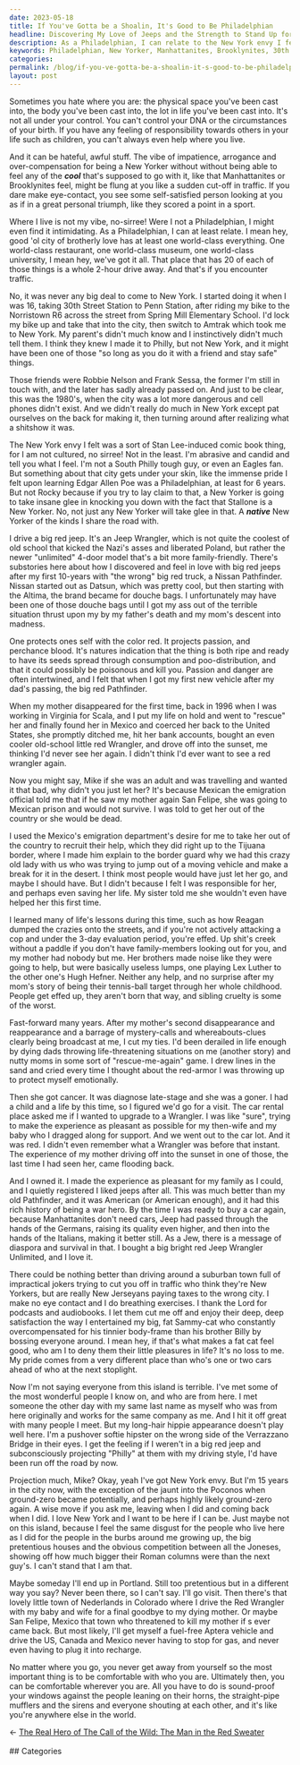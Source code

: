 ```yaml
---
date: 2023-05-18
title: If You've Gotta be a Shoalin, It's Good to Be Philadelphian
headline: Discovering My Love of Jeeps and the Strength to Stand Up for Myself in the City of Brotherly Love.
description: As a Philadelphian, I can relate to the New York envy I felt growing up. After a tumultuous journey with my mother, I discovered a newfound appreciation for the Jeep Wrangler, a vehicle that has become a symbol of survival and passion. Through my travels, I've learned to be comfortable with who I am, no matter where I go.
keywords: Philadelphian, New Yorker, Manhattanites, Brooklynites, 30th Street Station, Penn Station, Norristown R6, Spring Mill Elementary School, Robbie Nelson, Frank Sessa, 1980's, Stan Lee, Edgar Allen Poe, Rocky Stallone, Jeep Wrangler, Nissan Pathfinder, Datsun, Altima, Reagan, Lex Luther, Hugh Hefner, Mexico, San Felipe, Tijuana, Nissan, Scala, Virginia, Mexican prison, sibling cruelty, Eagles
categories: 
permalink: /blog/if-you-ve-gotta-be-a-shoalin-it-s-good-to-be-philadelphian/
layout: post
---
```



Sometimes you hate where you are: the physical space you've been cast into, the
body you've been cast into, the lot in life you've been cast into. It's not all
under your control. You can't control your DNA or the circumstances of your
birth. If you have any feeling of responsibility towards others in your life
such as children, you can't always even help where you live.

And it can be hateful, awful stuff. The vibe of impatience, arrogance and
over-compensation for being a New Yorker without without being able to feel any
of the ***cool*** that's supposed to go with it, like that Manhattanites or
Brooklynites feel, might be flung at you like a sudden cut-off in traffic. If
you dare make eye-contact, you see some self-satisfied person looking at you as
if in a great personal triumph, like they scored a point in a sport.

Where I live is not my vibe, no-sirree! Were I not a Philadelphian, I might
even find it intimidating. As a Philadelphian, I can at least relate. I mean
hey, good 'ol city of brotherly love has at least one world-class everything.
One world-class restaurant, one world-class museum, one world-class university,
I mean hey, we've got it all. That place that has 20 of each of those things is
a whole 2-hour drive away. And that's if you encounter traffic.

No, it was never any big deal to come to New York. I started doing it when I
was 16, taking 30th Street Station to Penn Station, after riding my bike to the
Norristown R6 across the street from Spring Mill Elementary School. I'd lock my
bike up and take that into the city, then switch to Amtrak which took me to New
York. My parent's didn't much know and I instinctively didn't much tell them. I
think they knew I made it to Philly, but not New York, and it might have been
one of those "so long as you do it with a friend and stay safe" things. 

Those friends were Robbie Nelson and Frank Sessa, the former I'm still in touch
with, and the later has sadly already passed on. And just to be clear, this was
the 1980's, when the city was a lot more dangerous and cell phones didn't
exist. And we didn't really do much in New York except pat ourselves on the
back for making it, then turning around after realizing what a shitshow it was.

The New York envy I felt was a sort of Stan Lee-induced comic book thing, for I
am not cultured, no sirree! Not in the least. I'm abrasive and candid and tell
you what I feel. I'm not a South Philly tough guy, or even an Eagles fan. But
something about that city gets under your skin, like the immense pride I felt
upon learning Edgar Allen Poe was a Philadelphian, at least for 6 years. But
not Rocky because if you try to lay claim to that, a New Yorker is going to
take insane glee in knocking you down with the fact that Stallone is a New
Yorker. No, not just any New Yorker will take glee in that. A ***native*** New
Yorker of the kinds I share the road with.

I drive a big red jeep. It's an Jeep Wrangler, which is not quite the coolest
of old school that kicked the Nazi's asses and liberated Poland, but rather the
newer "unlimited" 4-door model that's a bit more family-friendly. There's
substories here about how I discovered and feel in love with big red jeeps
after my first 10-years with "the wrong" big red truck, a Nissan Pathfinder.
Nissan started out as Datsun, which was pretty cool, but then starting with the
Altima, the brand became for douche bags. I unfortunately may have been one of
those douche bags until I got my ass out of the terrible situation thrust upon
my by my father's death and my mom's descent into madness.

One protects ones self with the color red. It projects passion, and perchance
blood. It's natures indication that the thing is both ripe and ready to have
its seeds spread through consumption and poo-distribution, and that it could
possibly be poisonous and kill you. Passion and danger are often intertwined,
and I felt that when I got my first new vehicle after my dad's passing, the big
red Pathfinder.

When my mother disappeared for the first time, back in 1996 when I was working
in Virginia for Scala, and I put my life on hold and went to "rescue" her and
finally found her in Mexico and coerced her back to the United States, she
promptly ditched me, hit her bank accounts, bought an even cooler old-school
little red Wrangler, and drove off into the sunset, me thinking I'd never see
her again. I didn't think I'd ever want to see a red wrangler again.

Now you might say, Mike if she was an adult and was travelling and wanted it
that bad, why didn't you just let her? It's because Mexican the emigration
official told me that if he saw my mother again San Felipe, she was going to
Mexican prison and would not survive. I was told to get her out of the country
or she would be dead. 

I used the Mexico's emigration department's desire for me to take her out of
the country to recruit their help, which they did right up to the Tijuana
border, where I made him explain to the border guard why we had this crazy old
lady with us who was trying to jump out of a moving vehicle and make a break
for it in the desert. I think most people would have just let her go, and maybe
I should have. But I didn't because I felt I was responsible for her, and
perhaps even saving her life. My sister told me she wouldn't even have helped
her this first time.

I learned many of life's lessons during this time, such as how Reagan dumped
the crazies onto the streets, and if you're not actively attacking a cop and
under the 3-day evaluation period, you're effed. Up shit's creek without a
paddle if you don't have family-members looking out for you, and my mother had
nobody but me. Her brothers made noise like they were going to help, but were
basically useless lumps, one playing Lex Luther to the other one's Hugh Hefner.
Neither any help, and no surprise after my mom's story of being their
tennis-ball target through her whole childhood. People get effed up, they
aren't born that way, and sibling cruelty is some of the worst.

Fast-forward many years. After my mother's second disappearance and
reappearance and a barrage of mystery-calls and whereabouts-clues clearly being
broadcast at me, I cut my ties. I'd been derailed in life enough by dying dads
throwing life-threatening situations on me (another story) and nutty moms in
some sort of "rescue-me-again" game. I drew lines in the sand and cried every
time I thought about the red-armor I was throwing up to protect myself
emotionally.

Then she got cancer. It was diagnose late-stage and she was a goner. I had a
child and a life by this time, so I figured we'd go for a visit. The car rental
place asked me if I wanted to upgrade to a Wrangler. I was like "sure", trying
to make the experience as pleasant as possible for my then-wife and my baby who
I dragged along for support. And we went out to the car lot. And it was red. I
didn't even remember what a Wrangler was before that instant. The experience of
my mother driving off into the sunset in one of those, the last time I had seen
her, came flooding back.

And I owned it. I made the experience as pleasant for my family as I could, and
I quietly registered I liked jeeps after all. This was much better than my old
Pathfinder, and it was American (or American enough), and it had this rich
history of being a war hero. By the time I was ready to buy a car again,
because Manhattanites don't need cars, Jeep had passed through the hands of the
Germans, raising its quality even higher, and then into the hands of the
Italians, making it better still. As a Jew, there is a message of diaspora and
survival in that. I bought a big bright red Jeep Wrangler Unlimited, and I love
it.

There could be nothing better than driving around a suburban town full of
impractical jokers trying to cut you off in traffic who think they're New
Yorkers, but are really New Jerseyans paying taxes to the wrong city. I make no
eye contact and I do breathing exercises. I thank the Lord for podcasts and
audiobooks. I let them cut me off and enjoy their deep, deep satisfaction the
way I entertained my big, fat Sammy-cat who constantly overcompensated for his
tinnier body-frame than his brother Billy by bossing everyone around. I mean
hey, if that's what makes a fat cat feel good, who am I to deny them their
little pleasures in life? It's no loss to me. My pride comes from a very
different place than who's one or two cars ahead of who at the next stoplight.

Now I'm not saying everyone from this island is terrible. I've met some of the
most wonderful people I know on, and who are from here. I met someone the other
day with my same last name as myself who was from here originally and works for
the same company as me. And I hit it off great with many people I meet. But my
long-hair hippie appearance doesn't play well here. I'm a pushover softie
hipster on the wrong side of the Verrazzano Bridge in their eyes. I get the
feeling if I weren't in a big red jeep and subconsciously projecting "Philly"
at them with my driving style, I'd have been run off the road by now.

Projection much, Mike? Okay, yeah I've got New York envy. But I'm 15 years in
the city now, with the exception of the jaunt into the Poconos when ground-zero
became potentially, and perhaps highly likely ground-zero again. A wise move if
you ask me, leaving when I did and coming back when I did. I love New York and
I want to be here if I can be. Just maybe not on this island, because I feel
the same disgust for the people who live here as I did for the people in the
burbs around me growing up, the big pretentious houses and the obvious
competition between all the Joneses, showing off how much bigger their Roman
columns were than the next guy's. I can't stand that I am that.

Maybe someday I'll end up in Portland. Still too pretentious but in a different
way you say? Never been there, so I can't say. I'll go visit. Then there's that
lovely little town of Nederlands in Colorado where I drive the Red Wrangler
with my baby and wife for a final goodbye to my dying mother. Or maybe San
Felipe, Mexico that town who threatened to kill my mother if s ever came back.
But most likely, I'll get myself a fuel-free Aptera vehicle and drive the US,
Canada and Mexico never having to stop for gas, and never even having to plug
it into recharge.

No matter where you go, you never get away from yourself so the most important
thing is to be comfortable with who you are. Ultimately then, you can be
comfortable wherever you are. All you have to do is sound-proof your windows
against the people leaning on their horns, the straight-pipe mufflers and the
sirens and everyone shouting at each other, and it's like you're anywhere else
in the world.

















<div class="arrow-links"><div class="post-nav-prev"><span class="arrow">&larr;&nbsp;</span><a href="/blog/the-real-hero-of-the-call-of-the-wild-the-man-in-the-red-sweater/">The Real Hero of The Call of the Wild: The Man in the Red Sweater</a></div> &nbsp; <div class="post-nav-next"><a href=""></a></div></div>
## Categories

<ul></ul>